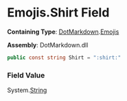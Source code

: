 # Emojis\.Shirt Field

**Containing Type**: [DotMarkdown](../../README.md)\.[Emojis](../README.md)

**Assembly**: DotMarkdown\.dll

```csharp
public const string Shirt = ":shirt:"
```

### Field Value

System\.[String](https://docs.microsoft.com/en-us/dotnet/api/system.string)